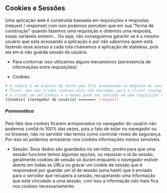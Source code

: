 ## Cookies e Sessões

Uma aplicação web é construída baseada em requisições e respostas (request / response) com isso podemos perceber
que em sua "forma de construção" quando fazemos uma requisição e obtemos uma resposta, essas variáveis somem...
Ou seja, não conseguimos garantir se é o mesmo usuário que está acessando a aplicação e por não sabermos quem está
fazendo esse acesso a cada rota chamamos a aplicação de stateless, pois ela em si não guarda sessão do usuário.

- Para contornar isso utilizamos alguns mecanismos (persistencia de informações entre requisições):
* Cookies:
```sh
# O cookie é um arquivo de texto que fica armazenado na máquina do usuário
# fluxo: uma vez criado cookies eles são enviados para o client (navegador / browser) 
# é criado um set-Cookie e o mesmo pode ser enviado em uma requisição via headers
[Coookie] (navegador do usuário) =======> [request]
```
<h5>Promemática</h5>
Pelo fato dos cookies ficarem armazenados no navegador do usuário não podemos confiá-lo 100% das vezes, pois o fato
de estar no navegador ou no browser, não no servidor não temos como controlar níveis de segurança. Por isso só podemos
armazenar nos cookies informações menos sensíveis.
</hr>

* Sessão:
Seus dados são guardados no servidor, porém para que uma sessão funcione temos algumas opções, ou repassar o id da sessão, 
geralmente cookies de sessão só duram enquanto o navegador estiver aberto em todas as URLs ou gravar um cookie de sessão 
que é responsável por guardar um id de sessão (uma hash) que é enviado para o servidor que recupera a sessão, recuperando 
uma informação que está vinculado a uma sessão, com isso a informação não mais fica nos cookies necessariamente.